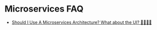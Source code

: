 # Microservices FAQ
- [Should I Use A Microservices Architecture? What about the UI? 🌟🌟🌟🌟](https://www.jamesmichaelhickey.com/microservices-architecture/)
